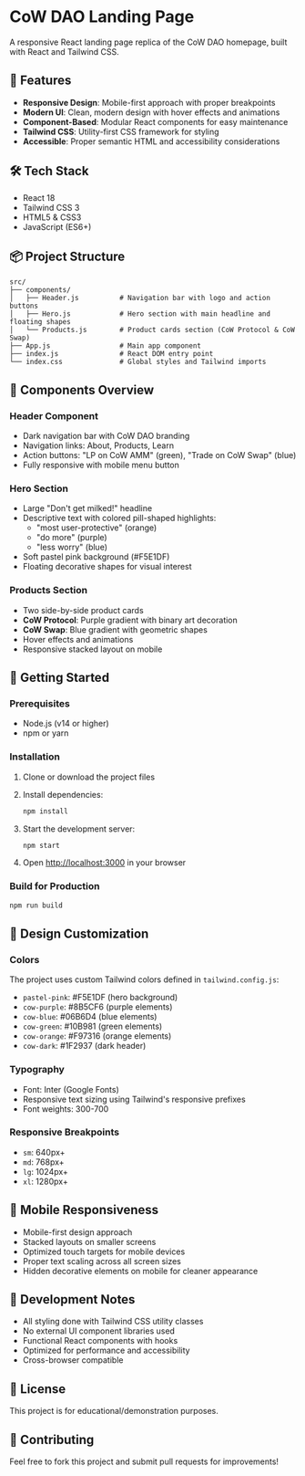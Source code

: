 # CoW DAO Landing Page

A responsive React landing page replica of the CoW DAO homepage, built with React and Tailwind CSS.

## 🚀 Features

- **Responsive Design**: Mobile-first approach with proper breakpoints
- **Modern UI**: Clean, modern design with hover effects and animations
- **Component-Based**: Modular React components for easy maintenance
- **Tailwind CSS**: Utility-first CSS framework for styling
- **Accessible**: Proper semantic HTML and accessibility considerations

## 🛠️ Tech Stack

- React 18
- Tailwind CSS 3
- HTML5 & CSS3
- JavaScript (ES6+)

## 📦 Project Structure

```
src/
├── components/
│   ├── Header.js          # Navigation bar with logo and action buttons
│   ├── Hero.js            # Hero section with main headline and floating shapes  
│   └── Products.js        # Product cards section (CoW Protocol & CoW Swap)
├── App.js                 # Main app component
├── index.js               # React DOM entry point
└── index.css              # Global styles and Tailwind imports
```

## 🎨 Components Overview

### Header Component
- Dark navigation bar with CoW DAO branding
- Navigation links: About, Products, Learn
- Action buttons: "LP on CoW AMM" (green), "Trade on CoW Swap" (blue)
- Fully responsive with mobile menu button

### Hero Section
- Large "Don't get milked!" headline
- Descriptive text with colored pill-shaped highlights:
  - "most user-protective" (orange)
  - "do more" (purple)  
  - "less worry" (blue)
- Soft pastel pink background (#F5E1DF)
- Floating decorative shapes for visual interest

### Products Section
- Two side-by-side product cards
- **CoW Protocol**: Purple gradient with binary art decoration
- **CoW Swap**: Blue gradient with geometric shapes
- Hover effects and animations
- Responsive stacked layout on mobile

## 🚀 Getting Started

### Prerequisites
- Node.js (v14 or higher)
- npm or yarn

### Installation

1. Clone or download the project files
2. Install dependencies:
   ```bash
   npm install
   ```

3. Start the development server:
   ```bash
   npm start
   ```

4. Open [http://localhost:3000](http://localhost:3000) in your browser

### Build for Production

```bash
npm run build
```

## 🎨 Design Customization

### Colors
The project uses custom Tailwind colors defined in `tailwind.config.js`:
- `pastel-pink`: #F5E1DF (hero background)
- `cow-purple`: #8B5CF6 (purple elements)
- `cow-blue`: #06B6D4 (blue elements)
- `cow-green`: #10B981 (green elements)
- `cow-orange`: #F97316 (orange elements)
- `cow-dark`: #1F2937 (dark header)

### Typography
- Font: Inter (Google Fonts)
- Responsive text sizing using Tailwind's responsive prefixes
- Font weights: 300-700

### Responsive Breakpoints
- `sm`: 640px+
- `md`: 768px+
- `lg`: 1024px+
- `xl`: 1280px+

## 📱 Mobile Responsiveness

- Mobile-first design approach
- Stacked layouts on smaller screens
- Optimized touch targets for mobile devices
- Proper text scaling across all screen sizes
- Hidden decorative elements on mobile for cleaner appearance

## 🔧 Development Notes

- All styling done with Tailwind CSS utility classes
- No external UI component libraries used
- Functional React components with hooks
- Optimized for performance and accessibility
- Cross-browser compatible

## 📄 License

This project is for educational/demonstration purposes.

## 🤝 Contributing

Feel free to fork this project and submit pull requests for improvements!
